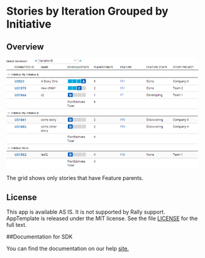 Stories by Iteration Grouped by Initiative
=========================

## Overview
![](pic.png)

The grid shows only stories that have Feature parents.

## License
This app is available AS IS. It is not supported by Rally support.
AppTemplate is released under the MIT license.  See the file [LICENSE](./LICENSE) for the full text.

##Documentation for SDK

You can find the documentation on our help [site.](https://help.rallydev.com/apps/2.0rc2/doc/)
